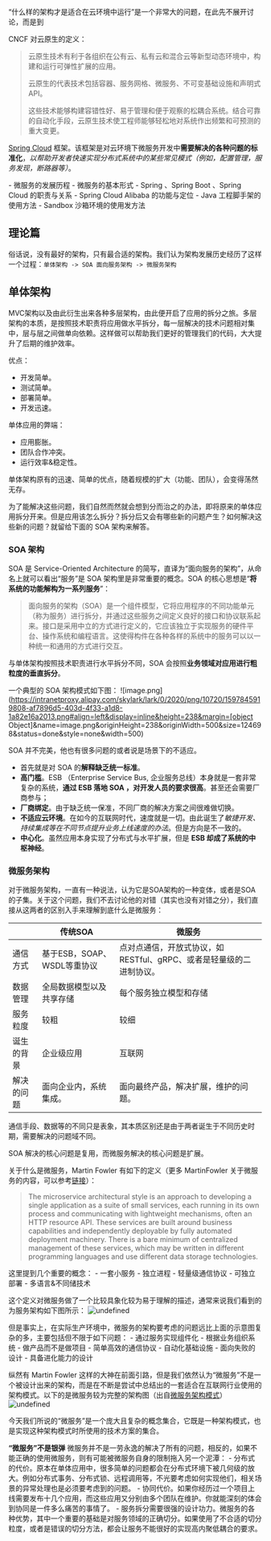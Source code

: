 “什么样的架构才是适合在云环境中运行”是一个非常大的问题，在此先不展开讨论，而是到 

CNCF 对云原生的定义：

> 云原生技术有利于各组织在公有云、私有云和混合云等新型动态环境中，构建和运行可弹性扩展的应用。
>
> 云原生的代表技术包括容器、服务网格、微服务、不可变基础设施和声明式API。
>
> 这些技术能够构建容错性好、易于管理和便于观察的松耦合系统。结合可靠的自动化手段，云原生技术使工程师能够轻松地对系统作出频繁和可预测的重大变更。

 [Spring Cloud](https://spring.io/projects/spring-cloud) 框架。该框架是对云环境下微服务开发中**需要解决的各种问题的标准化**，*以帮助开发者快速实现分布式系统中的某些常见模式（例如，配置管理，服务发现，断路器等）*。

\- 微服务的发展历程
\- 微服务的基本形式
\- Spring 、Spring Boot 、Spring Cloud 的职责与关系
\- Spring Cloud Alibaba 的功能与定位
\- Java 工程脚手架的使用方法
\- Sandbox 沙箱环境的使用发方法

## 理论篇

俗话说，没有最好的架构，只有最合适的架构。我们认为架构发展历史经历了这样一个过程：`单体架构 -> SOA 面向服务架构 -> 微服务架构`

## 单体架构

MVC架构以及由此衍生出来各种多层架构，由此便开启了应用的拆分之旅。多层架构的本质，是按照技术职责将应用做水平拆分，每一层解决的技术问题相对集中，层与层之间做单向依赖。这样做可以帮助我们更好的管理我们的代码，大大提升了后期的维护效率。

优点：

- 开发简单。
- 测试简单。
- 部署简单。
- 开发迅速。

单体应用的弊端：

- 应用膨胀。
- 团队合作冲突。
- 运行效率&稳定性。

单体架构原有的迅速、简单的优点，随着规模的扩大（功能、团队），会变得荡然无存。

为了能解决这些问题，我们自然而然就会想到分而治之的办法，即将原来的单体应用拆分开来。但是应用该怎么拆分？拆分后又会有哪些新的问题产生？如何解决这些新的问题？就留给下面的 SOA 架构来解答。

### SOA 架构

SOA 是 Service-Oriented Architecture 的简写，直译为“面向服务的架构”，从命名上就可以看出“服务”是 SOA 架构里是非常重要的概念。SOA 的核心思想是“**将系统的功能解构为一系列服务**”：

> 面向服务的架构（SOA）是一个组件模型，它将应用程序的不同功能单元（称为服务）进行拆分，并通过这些服务之间定义良好的接口和协议联系起来。接口是采用中立的方式进行定义的，它应该独立于实现服务的硬件平台、操作系统和编程语言。这使得构件在各种各样的系统中的服务可以以一种统一和通用的方式进行交互。

与单体架构按照技术职责进行水平拆分不同，SOA 会按照**业务领域对应用进行粗粒度的垂直拆分**。

一个典型的 SOA 架构模式如下图：
![image.png](https://intranetproxy.alipay.com/skylark/lark/0/2020/png/10720/1597845919808-af7896d5-403d-4f33-a1d8-1a82e16a2013.png#align=left&display=inline&height=238&margin=[object Object]&name=image.png&originHeight=238&originWidth=500&size=124698&status=done&style=none&width=500)

SOA 并不完美，他也有很多问题的或者说是场景下的不适应。

- 首先就是对 SOA 的**解释缺乏统一标准**。
- **高门槛**。ESB （Enterprise Service Bus, 企业服务总线）本身就是一套非常复杂的系统，**通过 ESB 落地 SOA ，对开发人员的要求很高**。甚至还会需要厂商参与；
- **厂商绑定**。由于缺乏统一保准，不同厂商的解决方案之间很难做切换。
- **不适应云环境**。在如今的互联网时代，速度就是一切。由此诞生了*敏捷开发、持续集成等在不同节点提升业务上线速度的办法*。但是方向是不一致的。
- **中心化**。虽然应用本身实现了分布式与水平扩展，但是 **ESB 却成了系统的中枢神经**。

### 微服务架构

对于微服务架构，一直有一种说法，认为它是SOA架构的一种变体，或者是SOA的子集。关于这个问题，我们不去讨论他的对错（其实也没有对错之分），我们直接从这两者的区别入手来理解到底什么是微服务：

|            | 传统SOA                     | 微服务                                                       |
| ---------- | --------------------------- | ------------------------------------------------------------ |
| 通信方式   | 基于ESB，SOAP、WSDL等重协议 | 点对点通信，开放式协议，如 RESTful、gRPC、或者是轻量级的二进制协议。 |
| 数据管理   | 全局数据模型以及共享存储    | 每个服务独立模型和存储                                       |
| 服务粒度   | 较粗                        | 较细                                                         |
| 诞生的背景 | 企业级应用                  | 互联网                                                       |
| 解决的问题 | 面向企业内，系统集成。      | 面向最终产品，解决扩展，维护的问题。                         |



通信手段、数据等的不同只是表象，其本质区别还是由于两者诞生于不同历史时期，需要解决的问题域不同。

SOA 解决的核心问题是复用，而微服务解决的核心问题是扩展。



关于什么是微服务，Martin Fowler 有如下的定义（更多 MartinFowler 关于微服务的内容，可以参考[链接](https://martinfowler.com/articles/microservices.html)）：

> The microservice architectural style is an approach to developing a single application as a suite of small services, each running in its own process and communicating with lightweight mechanisms, often an HTTP resource API. These services are built around business capabilities and independently deployable by fully automated deployment machinery. There is a bare minimum of centralized management of these services, which may be written in different programming languages and use different data storage technologies.

这里提到几个重要的概念：
\- 一套小服务
\- 独立进程
\- 轻量级通信协议
\- 可独立部署
\- 多语言&不同储技术

这个定义对微服务做了一个比较具象化较为易于理解的描述，通常来说我们看到的为服务架构如下图所示：
![undefined](https://intranetproxy.alipay.com/skylark/lark/0/2020/png/10720/1600795634841-e9c4c840-c4f2-4aa0-a73d-835e78391a14.png)

但是事实上，在实际生产环境中，微服务的架构要考虑的问题远比上面的示意图复杂的多，主要包括但不限于如下问题：
\- 通过服务实现组件化
\- 根据业务组织系统
\- 做产品而不是做项目
\- 简单高效的通信协议
\- 自动化基础设施
\- 面向失败的设计
\- 具备进化能力的设计

纵然有 Martin Fowler 这样的大神在前面引路，但是我们依然认为“微服务”不是一个被设计出来的架构，而是在不断是尝试中总结出的一套适合在互联网行业使用的架构模式。以下的是微服务较为完整的架构图（出自[微服务架构模式](https://microservices.io/patterns/microservices.html)）
![undefined](https://intranetproxy.alipay.com/skylark/lark/0/2020/png/10720/1600777264892-a52df155-ab7e-4f02-b352-cd345e34a669.png)

今天我们所说的“微服务”是一个庞大且复杂的概念集合，它既是一种架构模式，也是实现这种架构模式时所使用的技术方案的集合。

**“微服务”不是银弹**
微服务并不是一劳永逸的解决了所有的问题，相反的，如果不能正确的使用微服务，则有可能被微服务自身的限制拖入另一个泥潭：
\- 分布式的代价。原本在单体应用中，很多简单的问题都会在分布式环境下被几何级的放大。例如分布式事务、分布式锁、远程调用等，不光要考虑如何实现他们，相关场景的异常处理也是必须要考虑到的问题。
\- 协同代价。如果你经历过一个项目上线需要发布十几个应用，而这些应用又分别由多个团队在维护。你就能深刻的体会到协同是一件多么痛苦的事情了。
\- 服务拆分需要很强的设计功力。微服务的各种优势，其中一个重要的基础是对服务领域的正确切分。如果使用了不合适的切分粒度，或者是错误的切分方法，都会让服务不能很好的实现高内聚低耦合的要求。